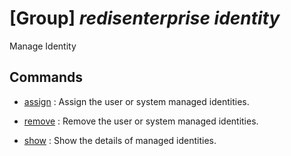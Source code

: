 # [Group] _redisenterprise identity_

Manage Identity

## Commands

- [assign](/Commands/redisenterprise/identity/_assign.md)
: Assign the user or system managed identities.

- [remove](/Commands/redisenterprise/identity/_remove.md)
: Remove the user or system managed identities.

- [show](/Commands/redisenterprise/identity/_show.md)
: Show the details of managed identities.
